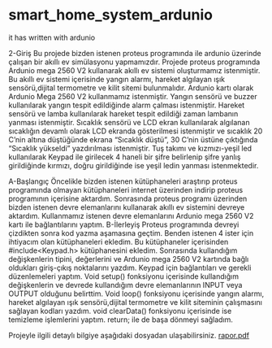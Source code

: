 # smart_home_system_ardunio
it has written with ardunio

2-Giriş
Bu projede bizden istenen proteus
programında ile ardunio üzerinde çalışan bir
akıllı ev simülasyonu yapmamızdır. Projede
proteus programında Ardunio mega 2560 V2
kullanarak akıllı ev sistemi oluşturmamız
istenmiştir. Bu akıllı ev sistemi içerisinde
yangın alarmı, hareket algılayan ışık
sensörü,dijital termometre ve kilit sitemi
bulunmalıdır. Ardunio kartı olarak Ardunio
Mega 2560 V2 kullanmamız istenmiştir.
Yangın sensörü ve buzzer kullanılarak yangın
tespit edildiğinde alarm çalması istenmiştir.
Hareket sensörü ve lamba kullanılarak hareket
tespit edildiği zaman lambanın yanması
istenmiştir. Sıcaklık sensörü ve LCD ekran
kullanılarak algılanan sıcaklığın devamlı olarak
LCD ekranda gösterilmesi istenmiştir ve
sıcaklık 20 C’nin altına düştüğünde ekrana
“Sıcaklık düştü”, 30 C’nin üstüne çıktığında
“Sıcaklık yükseldi” yazdırılması istenmiştir.
Tuş takımı ve kızmızı-yeşil led kullanılarak
Keypad ile girilecek 4 haneli bir şifre belirlenip
şifre yanlış girildiğinde kırmızı, doğru
girildiğinde ise yeşil ledin yanması
istenmektedir.

A-Başlangıç
Öncelikle bizden istenen kütüphaneleri
araştırıp proteus programında olmayan
kütüphaneleri internet üzerinden indirip
proteus programının içerisine aktardım.
Sonrasında proteus programı üzerinden
bizden istenen devre elemanlarını kullanarak
akıllı ev sistemini devreye aktardım.
Kullanmamız istenen devre elemanlarını
Ardunio mega 2560 V2 kartı ile bağlantılarını
yaptım.
B-İlerleyiş
Proteus programında devreyi çizdikten sonra
kod yazma aşamasına geçtim. Benden istenen
4 ister için ihtiyacım olan kütüphaneleri
ekledim. Bu kütüphaneler içerisinden
#include<Keypad.h> kütüphanesini ekledim.
Sonrasında kullandığım değişkenlerin tipini,
değerlerini ve Ardunio mega 2560 V2 kartında
bağlı oldukları giriş-çıkış noktalarını yazdım.
Keypad için bağlantıları ve gerekli
düzenlemeleri yaptım.
Void setup() fonksiyonu içerisinde kullandığım
değişkenlerin ve devrede kullandığım devre
elemanlarının INPUT veya OUTPUT olduğunu
belirttim.
Void loop() fonksiyonu içerisinde yangın
alarmı, hareket algılayan ışık sensörü,dijital
termometre ve kilit siteminin çalışmasını
sağlayan kodları yazdım.
void clearData() fonksiyonu içerisinde ise
temizleme işlemlerini yaptım. return; ile de
başa dönmeyi sağladım.

Projeyle ilgili detaylı bilgiye aşağıdaki dosyadan ulaşabilirsiniz.
[rapor.pdf](https://github.com/NurSedaNur/smart_home_system_ardunio/files/12652323/rapor.pdf)




